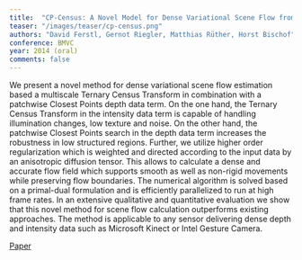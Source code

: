 ```yaml
---
title:  "CP-Census: A Novel Model for Dense Variational Scene Flow from RGB-D Data"
teaser: "/images/teaser/cp-census.png"
authors: "David Ferstl, Gernot Riegler, Matthias Rüther, Horst Bischof"
conference: BMVC
year: 2014 (oral)
comments: false
---
```


We present a novel method for dense variational scene flow estimation based a multiscale Ternary Census Transform in combination with a patchwise Closest Points depth data term. On the one hand, the Ternary Census Transform in the intensity data term is capable of handling illumination changes, low texture and noise. On the other hand, the patchwise Closest Points search in the depth data term increases the robustness in low structured regions. Further, we utilize higher order regularization which is weighted and directed according to the input data by an anisotropic diffusion tensor. This allows to calculate a dense and accurate flow field which supports smooth as well as non-rigid movements while preserving flow boundaries. The numerical algorithm is solved based on a primal-dual formulation and is efficiently parallelized to run at high frame rates. In an extensive qualitative and quantitative evaluation we show that this novel method for scene flow calculation outperforms existing approaches. The method is applicable to any sensor delivering dense depth and intensity data such as Microsoft Kinect or Intel Gesture Camera.

[Paper](/papers/cp-census.pdf)
